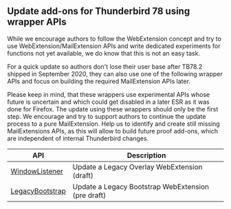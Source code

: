 ## Update add-ons for Thunderbird 78 using wrapper APIs

While we encourage authors to follow the WebExtension concept and try to use WebExtension/MailExtension APIs and write dedicated experiments for functions not yet available, we do know that this is not an easy task.

For a quick update so authors don't lose their user base after TB78.2 shipped in September 2020, they can also use one of the following wrapper APIs and focus on building the required MailExtension APIs later.

Please keep in mind, that these wrappers use experimental APIs whose future is uncertain and which could get disabled in a later ESR as it was done for Firefox. The update using these wrappers should only be the first step. We encourage and try to support authors to continue the update process to a pure MailExtension. Help us to identify and create still missing MailExtensions APIs, as this will allow to build future proof add-ons, which are independent of internal Thunderbird changes.

| API             | Description |
| --------------- | ----------- |
| [WindowListener](WindowListener)      |  Update a Legacy Overlay WebExtension (draft)
| [LegacyBootstrap](LegacyBootstrap)      |  Update a Legacy Bootstrap WebExtension (pre draft)
